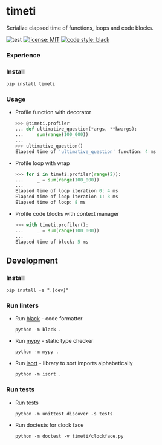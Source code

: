 # timeti
Serialize elapsed time of functions, loops and code blocks.

![test](https://github.com/kephircheek/elapsed-time-logger/actions/workflows/main.yml/badge.svg)
[![license: MIT](https://img.shields.io/badge/License-MIT-yellow.svg)](https://opensource.org/licenses/MIT)
[![code style: black](https://img.shields.io/badge/code%20style-black-000000.svg)](https://github.com/psf/black)


### Experience

### Install 
```
pip install timeti
```

### Usage
- Profile function with decorator
  ```python
  >>> @timeti.profiler
  ... def ultimative_question(*args, **kwargs):
  ...     sum(range(100_000))
  ... 
  >>> ultimative_question()
  Elapsed time of 'ultimative_question' function: 4 ms
  ```

- Profile loop with wrap
  ```python
  >>> for i in timeti.profiler(range(2)):
  ...     _ = sum(range(100_000))
  ... 
  Elapsed time of loop iteration 0: 4 ms
  Elapsed time of loop iteration 1: 3 ms
  Elapsed time of loop: 8 ms
  ```

- Profile code blocks with context manager 
  ```python
  >>> with timeti.profiler():
  ...     _ = sum(range(100_000))
  ... 
  Elapsed time of block: 5 ms
  ```


## Development

### Install 
```
pip install -e ".[dev]"
```

### Run linters

- Run [black](https://github.com/psf/black) - code formatter
  ```
  python -m black .
  ```

- Run [mypy](http://mypy-lang.org/) - static type checker
  ```
  python -m mypy .
  ```

- Run [isort](https://pycqa.github.io/isort/) - library to sort imports alphabetically
  ```
  python -m isort .
  ```
  

### Run tests  

- Run tests   
  ```  
  python -m unittest discover -s tests  
  ```  

- Run doctests for clock face  
  ```  
  python -m doctest -v timeti/clockface.py  
  ```  
